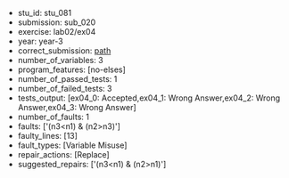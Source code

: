 - stu_id: stu_081	       
- submission: sub_020
- exercise: lab02/ex04
- year: year-3
- correct_submission: [path](https://github.com/pmorvalho/C-Pack-IPAs/blob/main/correct_submissions/year-3/lab02/ex04/ex04-stu_081-sub_015)
- number_of_variables: 3
- program_features: [no-elses] 
- number_of_passed_tests: 1
- number_of_failed_tests: 3
- tests_output: [ex04_0: Accepted,ex04_1: Wrong Answer,ex04_2: Wrong Answer,ex04_3: Wrong Answer]
- number_of_faults: 1
- faults: ['(n3<n1) & (n2>n3)']
- faulty_lines: [13]
- fault_types: [Variable Misuse]
- repair_actions: [Replace] 
- suggested_repairs: ['(n3<n1) & (n2>n1)']
